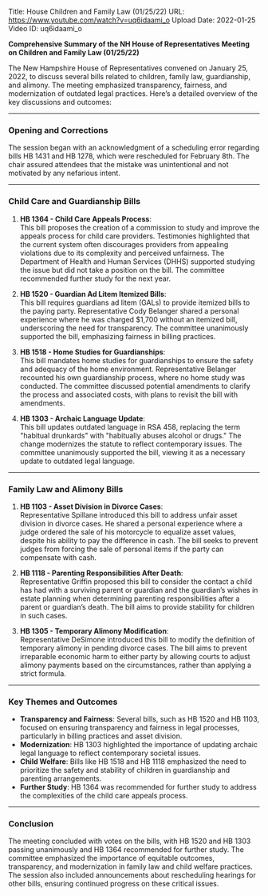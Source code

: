 Title: House Children and Family Law (01/25/22)
URL: https://www.youtube.com/watch?v=uq6idaami_o
Upload Date: 2022-01-25
Video ID: uq6idaami_o

**Comprehensive Summary of the NH House of Representatives Meeting on Children and Family Law (01/25/22)**

The New Hampshire House of Representatives convened on January 25, 2022, to discuss several bills related to children, family law, guardianship, and alimony. The meeting emphasized transparency, fairness, and modernization of outdated legal practices. Here’s a detailed overview of the key discussions and outcomes:

---

### **Opening and Corrections**
The session began with an acknowledgment of a scheduling error regarding bills HB 1431 and HB 1278, which were rescheduled for February 8th. The chair assured attendees that the mistake was unintentional and not motivated by any nefarious intent.

---

### **Child Care and Guardianship Bills**
1. **HB 1364 - Child Care Appeals Process**:  
   This bill proposes the creation of a commission to study and improve the appeals process for child care providers. Testimonies highlighted that the current system often discourages providers from appealing violations due to its complexity and perceived unfairness. The Department of Health and Human Services (DHHS) supported studying the issue but did not take a position on the bill. The committee recommended further study for the next year.

2. **HB 1520 - Guardian Ad Litem Itemized Bills**:  
   This bill requires guardians ad litem (GALs) to provide itemized bills to the paying party. Representative Cody Belanger shared a personal experience where he was charged $1,700 without an itemized bill, underscoring the need for transparency. The committee unanimously supported the bill, emphasizing fairness in billing practices.

3. **HB 1518 - Home Studies for Guardianships**:  
   This bill mandates home studies for guardianships to ensure the safety and adequacy of the home environment. Representative Belanger recounted his own guardianship process, where no home study was conducted. The committee discussed potential amendments to clarify the process and associated costs, with plans to revisit the bill with amendments.

4. **HB 1303 - Archaic Language Update**:  
   This bill updates outdated language in RSA 458, replacing the term "habitual drunkards" with "habitually abuses alcohol or drugs." The change modernizes the statute to reflect contemporary issues. The committee unanimously supported the bill, viewing it as a necessary update to outdated legal language.

---

### **Family Law and Alimony Bills**
1. **HB 1103 - Asset Division in Divorce Cases**:  
   Representative Spillane introduced this bill to address unfair asset division in divorce cases. He shared a personal experience where a judge ordered the sale of his motorcycle to equalize asset values, despite his ability to pay the difference in cash. The bill seeks to prevent judges from forcing the sale of personal items if the party can compensate with cash.

2. **HB 1118 - Parenting Responsibilities After Death**:  
   Representative Griffin proposed this bill to consider the contact a child has had with a surviving parent or guardian and the guardian’s wishes in estate planning when determining parenting responsibilities after a parent or guardian’s death. The bill aims to provide stability for children in such cases.

3. **HB 1305 - Temporary Alimony Modification**:  
   Representative DeSimone introduced this bill to modify the definition of temporary alimony in pending divorce cases. The bill aims to prevent irreparable economic harm to either party by allowing courts to adjust alimony payments based on the circumstances, rather than applying a strict formula.

---

### **Key Themes and Outcomes**
- **Transparency and Fairness**: Several bills, such as HB 1520 and HB 1103, focused on ensuring transparency and fairness in legal processes, particularly in billing practices and asset division.
- **Modernization**: HB 1303 highlighted the importance of updating archaic legal language to reflect contemporary societal issues.
- **Child Welfare**: Bills like HB 1518 and HB 1118 emphasized the need to prioritize the safety and stability of children in guardianship and parenting arrangements.
- **Further Study**: HB 1364 was recommended for further study to address the complexities of the child care appeals process.

---

### **Conclusion**
The meeting concluded with votes on the bills, with HB 1520 and HB 1303 passing unanimously and HB 1364 recommended for further study. The committee emphasized the importance of equitable outcomes, transparency, and modernization in family law and child welfare practices. The session also included announcements about rescheduling hearings for other bills, ensuring continued progress on these critical issues.